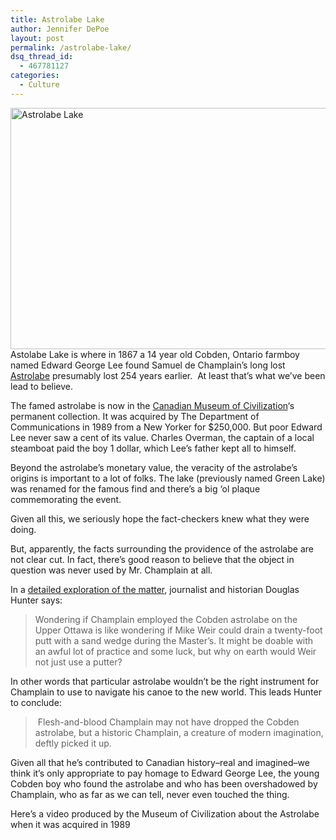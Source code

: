```yaml
---
title: Astrolabe Lake
author: Jennifer DePoe
layout: post
permalink: /astrolabe-lake/
dsq_thread_id:
  - 467781127
categories:
  - Culture
---
```

<a href="http://hypenotic.com/meaning-fulmarketing/7552/astrolabe-lake/attachment/astrolabe2" rel="attachment wp-att-7571"><img class="alignleft size-medium wp-image-7571" title="astrolabe2" src="http://hypenotic.com/wordpress/wp-content/uploads/2011/11/astrolabe2-580x386.jpg" alt="Astrolabe Lake" width="580" height="386" /></a>  
Astolabe Lake is where in 1867 a 14 year old Cobden, Ontario farmboy named Edward George Lee found Samuel de Champlain&#8217;s long lost [Astrolabe][1] presumably lost 254 years earlier.  At least that&#8217;s what we&#8217;ve been lead to believe.

The famed astrolabe is now in the [Canadian Museum of Civilization][2]&#8216;s permanent collection. It was acquired by The Department of Communications in 1989 from a New Yorker for $250,000. But poor Edward Lee never saw a cent of its value. Charles Overman, the captain of a local steamboat paid the boy 1 dollar, which Lee&#8217;s father kept all to himself.

Beyond the astrolabe&#8217;s monetary value, the veracity of the astrolabe&#8217;s origins is important to a lot of folks. The lake (previously named Green Lake) was renamed for the famous find and there&#8217;s a big &#8216;ol plaque commemorating the event.

Given all this, we seriously hope the fact-checkers knew what they were doing.

But, apparently, the facts surrounding the providence of the astrolabe are not clear cut. In fact, there&#8217;s good reason to believe that the object in question was never used by Mr. Champlain at all.

In a [detailed exploration of the matter][3], journalist and historian Douglas Hunter says:

> Wondering if Champlain employed the Cobden astrolabe on the Upper Ottawa is like wondering if Mike Weir could drain a twenty-foot putt with a sand wedge during the Master’s. It might be doable with an awful lot of practice and some luck, but why on earth would Weir not just use a putter?

In other words that particular astrolabe wouldn&#8217;t be the right instrument for Champlain to use to navigate his canoe to the new world. This leads Hunter to conclude:

>  Flesh-and-blood Champlain may not have dropped the Cobden astrolabe, but a historic Champlain, a creature of modern imagination, deftly picked it up.

Given all that he&#8217;s contributed to Canadian history&#8211;real and imagined&#8211;we think it&#8217;s only appropriate to pay homage to Edward George Lee, the young Cobden boy who found the astrolabe and who has been overshadowed by Champlain, who as far as we can tell, never even touched the thing.

Here&#8217;s a video produced by the Museum of Civilization about the Astrolabe when it was acquired in 1989

 [1]: http://astrolabes.org/
 [2]: http://www.civilization.ca/home
 [3]: http://web.mac.com/dwh5/Site/readings/Entries/2006/12/2_The_mystery_of_Champlain’s_Astrolabe.html